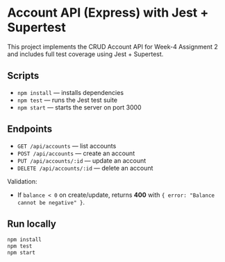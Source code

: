 # Account API (Express) with Jest + Supertest

This project implements the CRUD Account API for Week-4 Assignment 2 and includes full test coverage using Jest + Supertest.

## Scripts
- `npm install` — installs dependencies
- `npm test` — runs the Jest test suite
- `npm start` — starts the server on port 3000

## Endpoints
- `GET /api/accounts` — list accounts
- `POST /api/accounts` — create an account
- `PUT /api/accounts/:id` — update an account
- `DELETE /api/accounts/:id` — delete an account

Validation:
- If `balance < 0` on create/update, returns **400** with `{ error: "Balance cannot be negative" }`.

## Run locally
```bash
npm install
npm test
npm start
```
